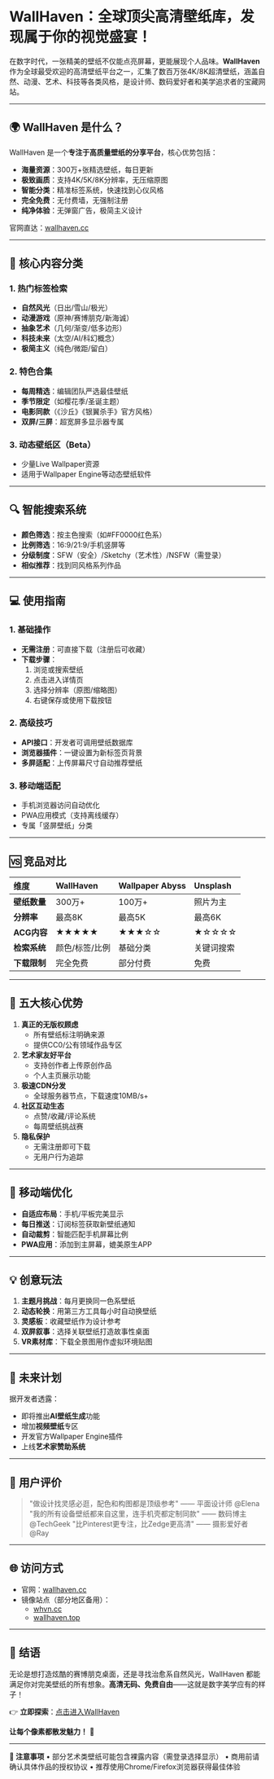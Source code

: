 # **WallHaven：全球顶尖高清壁纸库，发现属于你的视觉盛宴！**

在数字时代，一张精美的壁纸不仅能点亮屏幕，更能展现个人品味。**WallHaven** 作为全球最受欢迎的高清壁纸平台之一，汇集了数百万张4K/8K超清壁纸，涵盖自然、动漫、艺术、科技等各类风格，是设计师、数码爱好者和美学追求者的宝藏网站。

------

## **🌍 WallHaven 是什么？**

WallHaven 是一个**专注于高质量壁纸的分享平台**，核心优势包括：

- **海量资源**：300万+张精选壁纸，每日更新
- **极致画质**：支持4K/5K/8K分辨率，无压缩原图
- **智能分类**：精准标签系统，快速找到心仪风格
- **完全免费**：无付费墙，无强制注册
- **纯净体验**：无弹窗广告，极简主义设计

官网直达：[wallhaven.cc](https://wallhaven.cc/)

------

## **🎨 核心内容分类**

### **1. 热门标签检索**

- **自然风光**（日出/雪山/极光）
- **动漫游戏**（原神/赛博朋克/新海诚）
- **抽象艺术**（几何/渐变/低多边形）
- **科技未来**（太空/AI/科幻概念）
- **极简主义**（纯色/微距/留白）

### **2. 特色合集**

- **每周精选**：编辑团队严选最佳壁纸
- **季节限定**（如樱花季/圣诞主题）
- **电影同款**（《沙丘》《银翼杀手》官方风格）
- **双屏/三屏**：超宽屏多显示器专属

### **3. 动态壁纸区（Beta）**

- 少量Live Wallpaper资源
- 适用于Wallpaper Engine等动态壁纸软件

------

## **🔍 智能搜索系统**

- **颜色筛选**：按主色搜索（如#FF0000红色系）
- **比例筛选**：16:9/21:9/手机竖屏等
- **分级制度**：SFW（安全）/Sketchy（艺术性）/NSFW（需登录）
- **相似推荐**：找到同风格系列作品

------

## **💻 使用指南**

### **1. 基础操作**

- **无需注册**：可直接下载（注册后可收藏）
- **下载步骤**：
  1. 浏览或搜索壁纸
  2. 点击进入详情页
  3. 选择分辨率（原图/缩略图）
  4. 右键保存或使用下载按钮

### **2. 高级技巧**

- **API接口**：开发者可调用壁纸数据库
- **浏览器插件**：一键设置为新标签页背景
- **多屏适配**：上传屏幕尺寸自动推荐壁纸

### **3. 移动端适配**

- 手机浏览器访问自动优化
- PWA应用模式（支持离线缓存）
- 专属「竖屏壁纸」分类

------

## **🆚 竞品对比**

| 维度         | WallHaven      | Wallpaper Abyss | Unsplash   |
| :----------- | :------------- | :-------------- | :--------- |
| **壁纸数量** | 300万+         | 100万+          | 照片为主   |
| **分辨率**   | 最高8K         | 最高5K          | 最高6K     |
| **ACG内容**  | ★★★★★          | ★★★☆☆           | ★☆☆☆☆      |
| **检索系统** | 颜色/标签/比例 | 基础分类        | 关键词搜索 |
| **下载限制** | 完全免费       | 部分付费        | 免费       |

------

## **🌟 五大核心优势**

1. **真正的无版权顾虑**
   - 所有壁纸标注明确来源
   - 提供CC0/公有领域作品专区
2. **艺术家友好平台**
   - 支持创作者上传原创作品
   - 个人主页展示功能
3. **极速CDN分发**
   - 全球服务器节点，下载速度10MB/s+
4. **社区互动生态**
   - 点赞/收藏/评论系统
   - 每周壁纸挑战赛
5. **隐私保护**
   - 无需注册即可下载
   - 无用户行为追踪

------

## **📱 移动端优化**

- **自适应布局**：手机/平板完美显示
- **每日推送**：订阅标签获取新壁纸通知
- **自动裁剪**：智能匹配手机屏幕比例
- **PWA应用**：添加到主屏幕，媲美原生APP

------

## **💡 创意玩法**

1. **主题月挑战**：每月更换同一色系壁纸
2. **动态轮换**：用第三方工具每小时自动换壁纸
3. **灵感板**：收藏壁纸作为设计参考
4. **双屏叙事**：选择关联壁纸打造故事性桌面
5. **VR素材库**：下载全景图用作虚拟环境贴图

------

## **🚀 未来计划**

据开发者透露：

- 即将推出**AI壁纸生成**功能
- 增加**视频壁纸**专区
- 开发官方Wallpaper Engine插件
- 上线**艺术家赞助系统**

------

## **📢 用户评价**

> "做设计找灵感必逛，配色和构图都是顶级参考" —— 平面设计师 @Elena
> "我的所有设备壁纸都来自这里，连手机壳都定制同款" —— 数码博主 @TechGeek
> "比Pinterest更专注，比Zedge更高清" —— 摄影爱好者 @Ray

------

## **🌐 访问方式**

- 官网：[wallhaven.cc](https://wallhaven.cc/)
- 镜像站点（部分地区备用）：
  - [whvn.cc](https://whvn.cc/)
  - [wallhaven.top](https://wallhaven.top/)

------

## **📣 结语**

无论是想打造炫酷的赛博朋克桌面，还是寻找治愈系自然风光，WallHaven 都能满足你对完美壁纸的所有想象。**高清无码、免费自由**——这就是数字美学应有的样子！

👉 **立即探索**：[点击进入WallHaven](https://wallhaven.cc/)

**让每个像素都散发魅力！** 🎨

------

**📌 注意事项**
• 部分艺术类壁纸可能包含裸露内容（需登录选择显示）
• 商用前请确认具体作品的授权协议
• 推荐使用Chrome/Firefox浏览器获得最佳体验